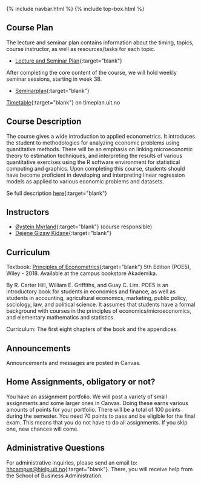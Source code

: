 {% include navbar.html %}  {% include top-box.html %}

## Course Plan

The lecture and seminar plan contains information about the timing, topics, course instructor, as well as resources/tasks for each topic.  

- [Lecture and Seminar Plan](forelesningsplan.md){:target="blank"}

After completing the core content of the course, we will hold weekly seminar sessions, starting in week 38.
- [Seminarplan](seminarplan.html){:target="blank"}


[Timetable](https://tp.educloud.no/uit/app/schedule?semester=25h&scheduleType=course&filterOpen=true&summary=true&tab=calendar&course=SOK-3020%C2%A41&subjectArea=186341300){:target="blank"} on timeplan.uit.no


## Course Description
The course gives a wide introduction to applied econometrics. It introduces the student to methodologies for analyzing economic problems using quantitative methods. There will be an emphasis on linking microeconomic theory to estimation techniques, and interpreting the results of various quantitative exercises using the R software environment for statistical computing and graphics. Upon completing this course, students should have become proficient in developing and interpreting linear regression models as applied to various economic problems and datasets.

Se full description [here](https://uit.no/utdanning/emner/emne/874196/sok-3020){:target="blank"}

## Instructors 
- [Øystein Myrland](https://uit.no/ansatte/oystein.myrland){:target="blank"} (course responsible)
- [Dejene Gizaw Kidane](https://uit.no/ansatte/dejene.g.kidane){:target="blank"}


## Curriculum

Textbook: [Principles of Econometrics](https://principlesofeconometrics.com/poe5/poe5.html){:target="blank"} 5th Edition (POE5), Wiley - 2018. Available at the campus bookstore Akademika.

By R. Carter Hill, William E. Griffiths, and Guay C. Lim. POE5 is an introductory book for students in economics and finance, as well as students in accounting, agricultural economics, marketing, public policy, sociology, law, and political science. It assumes that students have a formal background with courses in the principles of economics/microeconomics, and elementary mathematics and statistics.

Curriculum: The first eight chapters of the book and the appendices.

## Announcements
Announcements and messages are posted in Canvas.

## Home Assignments, obligatory or not?
You have an assignment portfolio. We will post a variety of small assignments and some larger ones in Canvas. Doing these earns various amounts of points for your portfolio. There will be a total of 100 points during the semester. You need 70 points to pass and be eligible for the final exam. This means that you do not have to do all assignments. If you skip one, new chances will come.

## Administrative Questions

For administrative inquiries, please send an email to: [hhcampus@hjelp.uit.no](mailto:hhcampus@hjelp.uit.no){:target="blank"}. There, you will receive help from the School of Business Administration.

   

